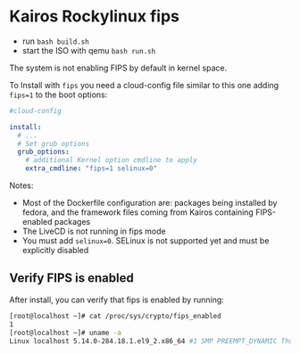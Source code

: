 # Kairos Rockylinux fips

- run `bash build.sh`
- start the ISO with qemu `bash run.sh`

The system is not enabling FIPS by default in kernel space. 

To Install with `fips` you need a cloud-config file similar to this one adding `fips=1` to the boot options:

```yaml
#cloud-config

install:
  # ...
  # Set grub options
  grub_options:
    # additional Kernel option cmdline to apply
    extra_cmdline: "fips=1 selinux=0"
```

Notes:
- Most of the Dockerfile configuration are: packages being installed by fedora, and the framework files coming from Kairos containing FIPS-enabled packages
- The LiveCD is not running in fips mode
- You must add `selinux=0`. SELinux is not supported yet and must be explicitly disabled

## Verify FIPS is enabled

After install, you can verify that fips is enabled by running:

```bash
[root@localhost ~]# cat /proc/sys/crypto/fips_enabled
1
[root@localhost ~]# uname -a
Linux localhost 5.14.0-284.18.1.el9_2.x86_64 #1 SMP PREEMPT_DYNAMIC Thu Jun 22 17:36:46 UTC 2023 x86_64 x86_64 x86_64 GNU/Linux
```
